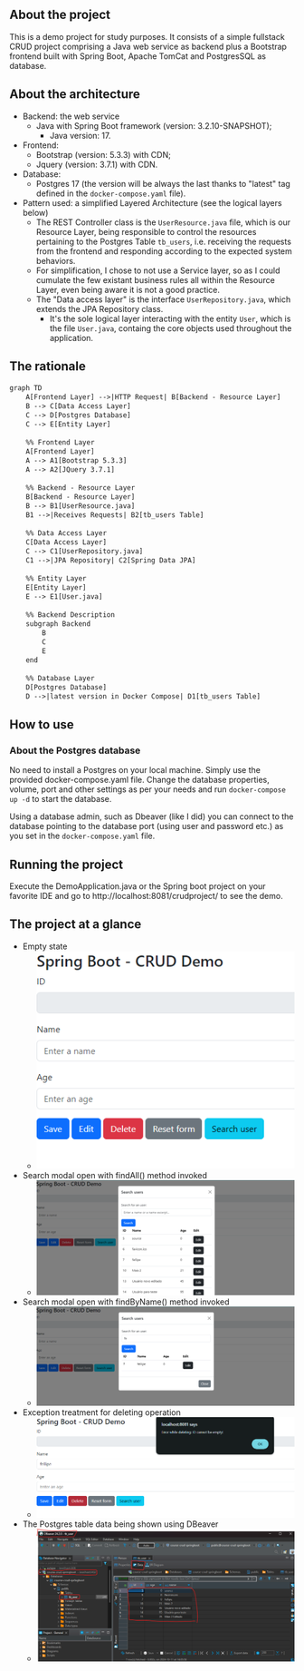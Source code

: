 ## About the project
This is a demo project for study purposes. It consists of a simple fullstack CRUD project comprising a Java web service as backend plus a Bootstrap frontend built with Spring Boot, Apache TomCat and PostgresSQL as database.

## About the architecture
- Backend: the web service
  - Java with Spring Boot framework (version: 3.2.10-SNAPSHOT);
    - Java version: 17.
- Frontend:
  - Bootstrap (version: 5.3.3) with CDN;
  - Jquery (version: 3.7.1) with CDN.
- Database:
  - Postgres 17 (the version will be always the last thanks to "latest" tag defined in the `docker-compose.yaml` file).
- Pattern used: a simplified Layered Architecture (see the logical layers below)
  - The REST Controller class is the `UserResource.java` file, which is our Resource Layer, being responsible to control the resources pertaining to the Postgres Table `tb_users`, i.e. receiving the requests from the frontend and responding according to the expected system behaviors.
  - For simplification, I chose to not use a Service layer, so as I could cumulate the few existant business rules all within the Resource Layer, even being aware it is not a good practice.
  - The "Data access layer" is the interface `UserRepository.java`, which extends the JPA Repository class.
    - It's the sole logical layer interacting with the entity `User`, which is the file `User.java`, containg the core objects used throughout the application.


## The rationale

```mermaid
graph TD
    A[Frontend Layer] -->|HTTP Request| B[Backend - Resource Layer]
    B --> C[Data Access Layer]
    C --> D[Postgres Database]
    C --> E[Entity Layer]
    
    %% Frontend Layer
    A[Frontend Layer]
    A --> A1[Bootstrap 5.3.3]
    A --> A2[JQuery 3.7.1]

    %% Backend - Resource Layer
    B[Backend - Resource Layer]
    B --> B1[UserResource.java]
    B1 -->|Receives Requests| B2[tb_users Table]
    
    %% Data Access Layer
    C[Data Access Layer]
    C --> C1[UserRepository.java]
    C1 -->|JPA Repository| C2[Spring Data JPA]
    
    %% Entity Layer
    E[Entity Layer]
    E --> E1[User.java]
    
    %% Backend Description
    subgraph Backend
        B
        C
        E
    end
    
    %% Database Layer
    D[Postgres Database]
    D -->|latest version in Docker Compose| D1[tb_users Table]
```

## How to use
### About the Postgres database
No need to install a Postgres on your local machine. Simply use the provided docker-compose.yaml file. Change the database properties, volume, port and other settings as per your needs and run `docker-compose up -d` to start the database.

Using a database admin, such as Dbeaver (like I did) you can connect to the database pointing to the database port (using user and password etc.) as you set in the `docker-compose.yaml` file.

## Running the project
Execute the DemoApplication.java or the Spring boot project on your favorite IDE and go to http://localhost:8081/crudproject/ to see the demo.

## The project at a glance

- Empty state
  - ![Empty state](image.png)
- Search modal open with findAll() method invoked
  - ![Search modal open with findAll() method invoked](image-1.png)
- Search modal open with findByName() method invoked
  - ![Search modal open with findByName() method invoked](image-2.png)
- Exception treatment for deleting operation
  - ![Exception treatment for deleting operation](image-3.png)
- The Postgres table data being shown using DBeaver
  - ![The Postgres table data being shown using DBeaver](image-4.png)  